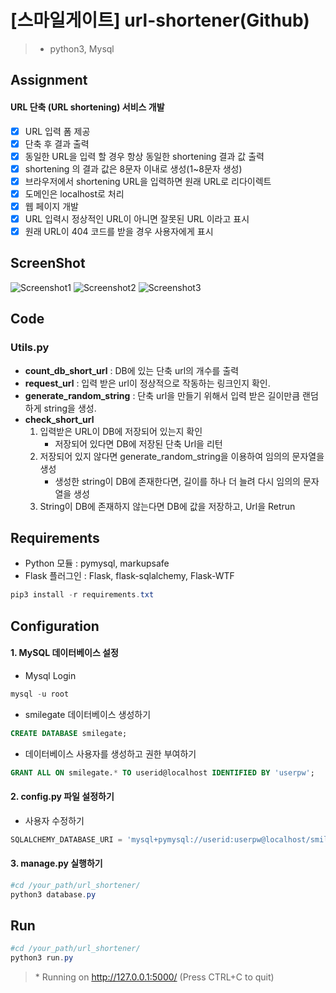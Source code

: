 # [스마일게이트] url-shortener(Github)

> * python3, Mysql

## Assignment
#### URL 단축 (URL shortening) 서비스 개발

- [x] URL 입력 폼 제공
- [x] 단축 후 결과 출력
- [x] 동일한 URL을 입력 할 경우 항상 동일한 shortening 결과 값 출력
- [x] shortening 의 결과 값은 8문자 이내로 생성(1~8문자 생성)
- [x] 브라우저에서 shortening URL을 입력하면 원래 URL로 리다이렉트
- [x] 도메인은 localhost로 처리 
- [x] 웹 페이지 개발
- [x] URL 입력시 정상적인 URL이 아니면 잘못된 URL 이라고 표시
- [x] 원래 URL이 404 코드를 받을 경우 사용자에게 표시

## ScreenShot
![Screenshot1](https://dl.dropbox.com/s/nfed4l5l68p2pg7/screenshot1.png)
![Screenshot2](https://dl.dropbox.com/s/yyybkgebmrlry78/screenshot2.png)
![Screenshot3](https://dl.dropbox.com/s/ffw2dn4be99dl5l/screenshot3.png)
## Code
### Utils.py
* **count_db_short_url** : DB에 있는 단축 url의 개수를 출력
* **request_url** :  입력 받은 url이 정상적으로 작동하는 링크인지 확인.
* **generate\_random\_string** : 단축 url을 만들기 위해서 입력 받은 길이만큼 랜덤하게 string을 생성.
* **check_short_url**
	1. 입력받은 URL이 DB에 저장되어 있는지 확인
		* 저장되어 있다면 DB에 저장된 단축 Url을 리턴
	2. 저장되어 있지 않다면 generate\_random\_string을 이용하여 임의의 문자열을 생성
		* 생성한 string이 DB에 존재한다면, 길이를 하나 더 늘려 다시 임의의 문자열을 생성
	3. String이 DB에 존재하지 않는다면 DB에 값을 저장하고, Url을 Retrun

## Requirements
* Python 모듈 : pymysql, markupsafe
* Flask 플러그인 : Flask, flask-sqlalchemy, Flask-WTF
```powershell
pip3 install -r requirements.txt
```
## Configuration
#### 1. MySQL 데이터베이스 설정
* Mysql Login
```powershell
mysql -u root
```
* smilegate 데이터베이스 생성하기
```sql
CREATE DATABASE smilegate;
```
* 데이터베이스 사용자를 생성하고 권한 부여하기
```sql
GRANT ALL ON smilegate.* TO userid@localhost IDENTIFIED BY 'userpw';
```
#### 2. config.py 파일 설정하기
* 사용자 수정하기
```python
SQLALCHEMY_DATABASE_URI = 'mysql+pymysql://userid:userpw@localhost/smilegate'
```
#### 3. manage.py 실행하기
```powershell
#cd /your_path/url_shortener/
python3 database.py
```
## Run
```powershell
#cd /your_path/url_shortener/
python3 run.py
```
>  \* Running on http://127.0.0.1:5000/ (Press CTRL+C to quit)
